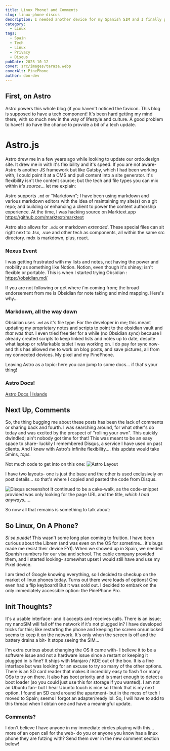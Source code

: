 ```yaml
---
title: Linux Phone! and Comments
slug: linux-phone-discus
description: I needed another device for my Spanish SIM and I finally pulled the trigger on something that was a long time coming. Also, I added comments to the blog.
category:
  - Linux
tags:
  - Spain
  - Tech
  - Linux
  - Privacy
  - Disqus
pubDate: 2023-10-12
cover: src/images/taraza.webp
coverAlt: PinePhone
author: don-dev
---
```


## First, on Astro

Astro powers this whole blog (if you haven't noticed the favicon. This blog is supposed to have a tech component! It's been hard getting my mind there, with so much new in the way of lifestyle and culture. A good problem to have! I do have the chance to provide a bit of a tech update. 

# Astro.js 

Astro drew me in a few years ago while looking to update our ordo.design site. It drew me in with it's flexibility and it's speed. If you are not aware- Astro *is* another JS framework but like Gatsby, which I had been working with, I could point it at a CMS and pull content into a site generator. It's flexibility isn't the content source; but the tech and file types you can mix within *it's source*...  let me explain:

Astro supports `.md` or "Markdown"; I have been using markdown and various markdown editors with the idea of maintaining my site(s) on a git repo; and building or enhancing a client to power the content authorship experience. At the time, I was hacking source on Marktext.app https://github.com/marktext/marktext

Astro also allows for `.mdx` or markdown *extended*. These special files can sit right next to .tsx, .vue and other tech as components, all within the same src directory. mdx is markdown, plus, react.

### Nexus Event

I was getting frustrated with my lists and notes, not having the power and mobility as something like Notion. Notion, even though it's shiney; isn't flexible or portable. This is when I started trying Obsidian : https://obsidian.md/

If you are not following or get where i'm coming from; the broad endorsement from me is Obsidian for note taking and mind mapping. Here's why...

### Markdown, all the way down

Obsidian uses `.md` as it's file type. For the developer in me; this meant updating my proprietary notes and scripts to point to the obsidian vault and *that was that*. I even tried free tier for a while (no Obsidian sync) because I already created scripts to keep linked lists and notes up to date, despite what laptop or reMarkable tablet I was working on. I do pay for sync now- and this has allowed me to work on blog posts, and save pictures, all from my connected devices. My pixel and my PinePhone.

Leaving Astro as a topic: here you can jump to some docs... if that's your thing!
### Astro Docs!
[Astro Docs | Islands](https://docs.astro.build/en/concepts/islands/)

## Next Up, Comments

So, the thing bugging me about these posts has been the lack of comments or sharing back and fourth. I was searching around, for what other's do today and was excited by the prospect of "rolling your own". This quickly dwindled; ain't nobody got time for that! This was meant to be an easy space to share- luckily I remembered Disqus, a service I have used on past clients. And I knew with Astro's infinite flexibility.... this update would take 5mins, *tops.*

Not much code to get into on this one:
![Astro Layout](/images/layouts_dir.png)

I have two layouts- one is just the base and the other is used exclusively on post details... so that's where I copied and pasted the code from Disqus.

![Disqus screenshot](/images/disqus_snip.png)
It continued to be a cake-walk, as the code-snippet provided was only looking for the page URL and the title, *which I had anyways....*.

So now all that remains is something to talk about:

## So Linux, On A Phone?

*Si se puede!* This wasn't some long plan coming to fruition. I have been curious about the Librem (and was even on the OS for sometime... it's bugs made me resist their device FYI). When we showed up in Spain, we needed Spanish numbers for our visa and school. The cable company provided them, and I started looking- somewhat upset I would still have and use my Pixel device. 

I am tired of Google knowing everything, so I decided to checkup on the market of linux phones today. Turns out there were loads of options! One even had a flip keyboard! But it was sold out. I decided to embark on the only immediately accessible option: the PinePhone Pro. 

## Init Thoughts?

It's a usable interface- and it accepts and receives calls. There is an issue; my nanoSIM will fall off the network if it's not plugged in? I have developed tricks for this; like restarting the phone and keeping the screen on/unlocked seems to keep it on the network. It's only when the screen is off and the battery drains a bit- It stops seeing the SIM... 

I'm extra curious about changing the OS it came with- I believe it to be a software issue and not a hardware issue since a restart or keeping it plugged in is fine? It ships with Manjaro / KDE out of the box. It is a fine interface but was looking for an excuse to try so many of the other options. There is an SD card reader that makes it incredibly easy to flash 1 or many OSs to try on there. It also has boot priority and is smart enough to detect a boot loader (so you could just use this for storage if you wanted). I am not an Ubuntu fan- but I hear Ubunto touch is nice so I think that is my next option. I found an SD card around the apartment- but in the mess of tech I moved to Spain; seems I forgot an adapter/ready lol. So, I will have to add to this thread when I obtain one and have a meaningful update.

### Comments?

I don't believe I have anyone in my immediate circles playing with this... more of an open call for the web- do you or anyone you know has a linux phone they are futzing with? Send them over in the new comment section below!
